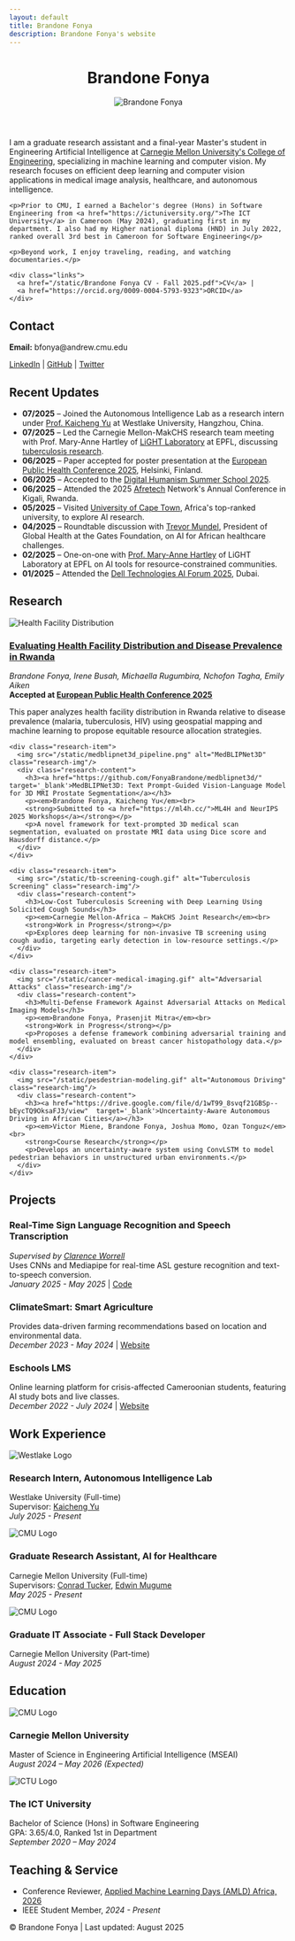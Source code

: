 ```yaml
---
layout: default
title: Brandone Fonya
description: Brandone Fonya's website
---
```


<link href="https://fonts.googleapis.com/css2?family=Roboto:wght@300;400;700&display=swap" rel="stylesheet">
<link href="/static/css/styles.css" rel="stylesheet">

<div class="container">
  <header class="header">
    <h1>Brandone Fonya</h1>
    <img src="/static/profile.jpg" alt="Brandone Fonya" class="profile-img"/>
  </header>

  <section class="about">
    <p>I am a graduate research assistant and a final-year Master's student in Engineering Artificial Intelligence at <a href="https://engineering.cmu.edu/">Carnegie Mellon University's College of Engineering</a>, specializing in machine learning and computer vision. My research focuses on efficient deep learning and computer vision applications in medical image analysis, healthcare, and autonomous intelligence.</p>

    <p>Prior to CMU, I earned a Bachelor's degree (Hons) in Software Engineering from <a href="https://ictuniversity.org/">The ICT University</a> in Cameroon (May 2024), graduating first in my department. I also had my Higher national diploma (HND) in July 2022, ranked overall 3rd best in Cameroon for Software Engineering</p>

    <p>Beyond work, I enjoy traveling, reading, and watching documentaries.</p>

    <div class="links">
      <a href="/static/Brandone Fonya CV - Fall 2025.pdf">CV</a> | 
      <a href="https://orcid.org/0009-0004-5793-9323">ORCID</a>
    </div>
  </section>

  <section class="contact">
    <h2>Contact</h2>
    <p><strong>Email:</strong> bfonya@andrew.cmu.edu</p>
    <div class="links">
      <a href="https://www.linkedin.com/in/brandone-fonya-217654240/">LinkedIn</a> | 
      <a href="https://github.com/fonyabrandone">GitHub</a> | 
      <a href="https://twitter.com/princebrandone">Twitter</a>
    </div>
  </section>

  <section class="updates">
    <h2>Recent Updates</h2>
    <ul>
      <li><strong>07/2025</strong> – Joined the Autonomous Intelligence Lab as a research intern under <a href="https://en.westlake.edu.cn/faculty/kaicheng-yu.html">Prof. Kaicheng Yu</a> at Westlake University, Hangzhou, China.</li>
      <li><strong>07/2025</strong> – Led the Carnegie Mellon-MakCHS research team meeting with Prof. Mary-Anne Hartley of <a href="https://www.light-laboratory.org/">LiGHT Laboratory</a> at EPFL, discussing <a href="https://ai.epfl.ch/ai-making-it-easier-to-diagnose-tuberculosis-in-sub-saharan-africa/">tuberculosis research</a>.</li>
      <li><strong>06/2025</strong> – Paper accepted for poster presentation at the <a href="https://ephconference.eu/">European Public Health Conference 2025</a>, Helsinki, Finland.</li>
      <li><strong>06/2025</strong> – Accepted to the <a href="https://dighum.kcrc.rw/">Digital Humanism Summer School 2025</a>.</li>
      <li><strong>06/2025</strong> – Attended the 2025 <a href="https://engineering.cmu.edu/afretec/index.html">Afretech</a> Network's Annual Conference in Kigali, Rwanda.</li>
      <li><strong>05/2025</strong> – Visited <a href="https://www.uct.ac.za/">University of Cape Town</a>, Africa's top-ranked university, to explore AI research.</li>
      <li><strong>04/2025</strong> – Roundtable discussion with <a href="https://www.gatesfoundation.org/about/leadership/trevor-mundel">Trevor Mundel</a>, President of Global Health at the Gates Foundation, on AI for African healthcare challenges.</li>
      <li><strong>02/2025</strong> – One-on-one with <a href="https://people.epfl.ch/mary-anne.hartley?lang=en">Prof. Mary-Anne Hartley</a> of LiGHT Laboratory at EPFL on AI tools for resource-constrained communities.</li>
      <li><strong>01/2025</strong> – Attended the <a href="https://events.dell.com/event/ce14c9e1-18e7-4347-aa04-f0e2ce851129/summary">Dell Technologies AI Forum 2025</a>, Dubai.</li>
    </ul>
  </section>

  <section class="research">
    <h2>Research</h2>
    <div class="research-item">
      <img src="/static/heatmap.png" alt="Health Facility Distribution" class="research-img"/>
      <div class="research-content">
        <h3><a href="https://github.com/FonyaBrandone/MBDA_Research" target='_blank'>Evaluating Health Facility Distribution and Disease Prevalence in Rwanda</a></h3>
        <p><em>Brandone Fonya, Irene Busah, Michaella Rugumbira, Nchofon Tagha, Emily Aiken</em><br>
        <strong>Accepted at <a href="https://ephconference.eu/">European Public Health Conference 2025</a></strong></p>
        <p>This paper analyzes health facility distribution in Rwanda relative to disease prevalence (malaria, tuberculosis, HIV) using geospatial mapping and machine learning to propose equitable resource allocation strategies.</p>
      </div>
    </div>

    <div class="research-item">
      <img src="/static/medblipnet3d_pipeline.png" alt="MedBLIPNet3D" class="research-img"/>
      <div class="research-content">
        <h3><a href="https://github.com/FonyaBrandone/medblipnet3d/"  target='_blank'>MedBLIPNet3D: Text Prompt-Guided Vision-Language Model for 3D MRI Prostate Segmentation</a></h3>
        <p><em>Brandone Fonya, Kaicheng Yu</em><br>
        <strong>Submitted to <a href="https://ml4h.cc/">ML4H and NeurIPS 2025 Workshops</a></strong></p>
        <p>A novel framework for text-prompted 3D medical scan segmentation, evaluated on prostate MRI data using Dice score and Hausdorff distance.</p>
      </div>
    </div>

    <div class="research-item">
      <img src="/static/tb-screening-cough.gif" alt="Tuberculosis Screening" class="research-img"/>
      <div class="research-content">
        <h3>Low-Cost Tuberculosis Screening with Deep Learning Using Solicited Cough Sounds</h3>
        <p><em>Carnegie Mellon-Africa – MakCHS Joint Research</em><br>
        <strong>Work in Progress</strong></p>
        <p>Explores deep learning for non-invasive TB screening using cough audio, targeting early detection in low-resource settings.</p>
      </div>
    </div>

    <div class="research-item">
      <img src="/static/cancer-medical-imaging.gif" alt="Adversarial Attacks" class="research-img"/>
      <div class="research-content">
        <h3>Multi-Defense Framework Against Adversarial Attacks on Medical Imaging Models</h3>
        <p><em>Brandone Fonya, Prasenjit Mitra</em><br>
        <strong>Work in Progress</strong></p>
        <p>Proposes a defense framework combining adversarial training and model ensembling, evaluated on breast cancer histopathology data.</p>
      </div>
    </div>

    <div class="research-item">
      <img src="/static/pesdestrian-modeling.gif" alt="Autonomous Driving" class="research-img"/>
      <div class="research-content">
        <h3><a href="https://drive.google.com/file/d/1wT99_8svqf21GBSp--bEycTQ9OksaFJ3/view"  target='_blank'>Uncertainty-Aware Autonomous Driving in African Cities</a></h3>
        <p><em>Victor Miene, Brandone Fonya, Joshua Momo, Ozan Tonguz</em><br>
        <strong>Course Research</strong></p>
        <p>Develops an uncertainty-aware system using ConvLSTM to model pedestrian behaviors in unstructured urban environments.</p>
      </div>
    </div>
  </section>

  <section class="projects">
    <h2>Projects</h2>
    <div class="project-item">
      <h3>Real-Time Sign Language Recognition and Speech Transcription</h3>
      <p><em>Supervised by <a href="https://insights.sei.cmu.edu/authors/clarence-worrell/">Clarence Worrell</a></em><br>
      Uses CNNs and Mediapipe for real-time ASL gesture recognition and text-to-speech conversion.<br>
      <em>January 2025 - May 2025</em> | <a href="https://github.com/FonyaBrandone/Sign-language-project-deep-learning">Code</a></p>
    </div>
    <div class="project-item">
      <h3>ClimateSmart: Smart Agriculture</h3>
      <p>Provides data-driven farming recommendations based on location and environmental data.<br>
      <em>December 2023 - May 2024</em> | <a href="https://climatesmart.000webhostapp.com/">Website</a></p>
    </div>
    <div class="project-item">
      <h3>Eschools LMS</h3>
      <p>Online learning platform for crisis-affected Cameroonian students, featuring AI study bots and live classes.<br>
      <em>December 2022 - July 2024</em> | <a href="https://eschools.netlify.app/">Website</a></p>
    </div>
  </section>

  <section class="work-experience">
    <h2>Work Experience</h2>
    <div class="work-item">
      <img src="/static/westlake-logo.jpg" alt="Westlake Logo" class="work-img"/>
      <div class="work-content">
        <h3>Research Intern, Autonomous Intelligence Lab</h3>
        <p>Westlake University (Full-time)<br>
        Supervisor: <a href="https://www.yukaicheng.cn/">Kaicheng Yu</a><br>
        <em>July 2025 - Present</em></p>
      </div>
    </div>
    <div class="work-item">
      <img src="/static/cmu.png" alt="CMU Logo" class="work-img"/>
      <div class="work-content">
        <h3>Graduate Research Assistant, AI for Healthcare</h3>
        <p>Carnegie Mellon University (Full-time)<br>
        Supervisors: <a href="https://engineering.cmu.edu/directory/bios/tucker-conrad.html">Conrad Tucker</a>, <a href="https://scholars.cmu.edu/6761-edwin-mugume/publications">Edwin Mugume</a><br>
        <em>May 2025 - Present</em></p>
      </div>
    </div>
    <div class="work-item">
      <img src="/static/cmu.png" alt="CMU Logo" class="work-img"/>
      <div class="work-content">
        <h3>Graduate IT Associate - Full Stack Developer</h3>
        <p>Carnegie Mellon University (Part-time)<br>
        <em>August 2024 - May 2025</em></p>
      </div>
    </div>
  </section>

  <section class="education">
    <h2>Education</h2>
    <div class="education-item">
      <img src="/static/cmu.png" alt="CMU Logo" class="education-img"/>
      <div class="education-content">
        <h3>Carnegie Mellon University</h3>
        <p>Master of Science in Engineering Artificial Intelligence (MSEAI)<br>
        <em>August 2024 – May 2026 (Expected)</em></p>
      </div>
    </div>
    <div class="education-item">
      <img src="/static/ICTULogoNew.png" alt="ICTU Logo" class="education-img"/>
      <div class="education-content">
        <h3>The ICT University</h3>
        <p>Bachelor of Science (Hons) in Software Engineering<br>
        GPA: 3.65/4.0, Ranked 1st in Department<br>
        <em>September 2020 – May 2024</em></p>
      </div>
    </div>
  </section>

  <section class="teaching-service">
    <h2>Teaching & Service</h2>
    <ul>
      <li>Conference Reviewer, <a href="https://appliedmldays.org/">Applied Machine Learning Days (AMLD) Africa, 2026</a></li>
      <!-- <li>Graduate Teaching Assistant, <a href="https://courses.ece.cmu.edu/18661">Introduction to Machine Learning for Engineers (18-661)</a>, under <a href="https://www.ece.cmu.edu/directory/bios/joe-wong-carlee.html">Carlee Joe-Wong</a>, <em>Fall 2025</em></li>
      <li>Graduate Teaching Assistant, <a href="https://www.africa.engineering.cmu.edu/academics/courses/04-701.html">Research Methods in Engineering (04-701)</a>, under <a href="https://mse.engineering.cmu.edu/directory/bios/dabo-ismaila.html">Ismaila Dabo</a>, <em>Fall 2025</em></li> -->
      <li>IEEE Student Member, <em>2024 - Present</em></li>
    </ul>
  </section>

  <footer>© Brandone Fonya | Last updated: August 2025</footer>
</div>